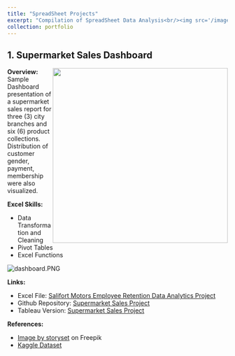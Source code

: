 ```yaml
---
title: "SpreadSheet Projects"
excerpt: "Compilation of SpreadSheet Data Analysis<br/><img src='/images/excel_p.png'>"
collection: portfolio
---
```


## 1. Supermarket Sales Dashboard

<img align="right" width="400" src="https://johnnapa.github.io//portfolio/assets/supermarket.jpg" />

**Overview:**
Sample Dashboard presentation of a supermarket sales report for three (3) city branches and six (6) product collections. Distribution of customer gender, payment, membership were also visualized.

**Excel Skills:**

- Data Transformation and Cleaning
- Pivot Tables
- Excel Functions

![dashboard.PNG](https://johnnapa.github.io//portfolio/assets/supermarket_sales_Dashboard_v02_03082024.PNG)

**Links:**

- Excel File: [Salifort Motors Employee Retention Data Analytics Project](https://github.com/johnnapa/Data-Analytics-Excel-Projects/blob/main/SUPERMARKET%20SALES%20PROJECT/supermarket_sales_excel_analysis.xlsx)
- Github Repository: [Supermarket Sales Project](https://github.com/johnnapa/Data-Analytics-Excel-Projects/tree/main/SUPERMARKET%20SALES%20PROJECT)
- Tableau Version: [Supermarket Sales Project]()

**References:**

- <a href="https://www.freepik.com/free-vector/people-buying-food-supermarket-concept-illustration_34719701.htm#query=market%20shop&position=21&from_view=keyword&track=ais&uuid=5c27a3e2-85ca-47a4-af47-8e00c597051b">Image by storyset</a> on Freepik
- [Kaggle Dataset](https://www.kaggle.com/datasets/aungpyaeap/supermarket-sales)
